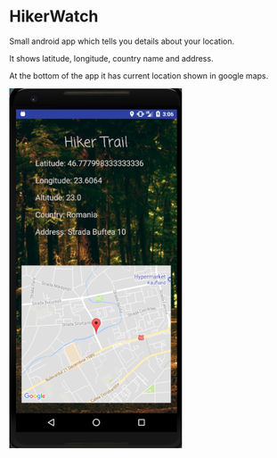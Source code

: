 # HikerWatch
Small android app which tells you details about your location.<p>
It shows latitude, longitude, country name and address.<p>
At the bottom of the app it has current location shown in google maps.<p>
<img src="app/src/main/res/example.PNG">
